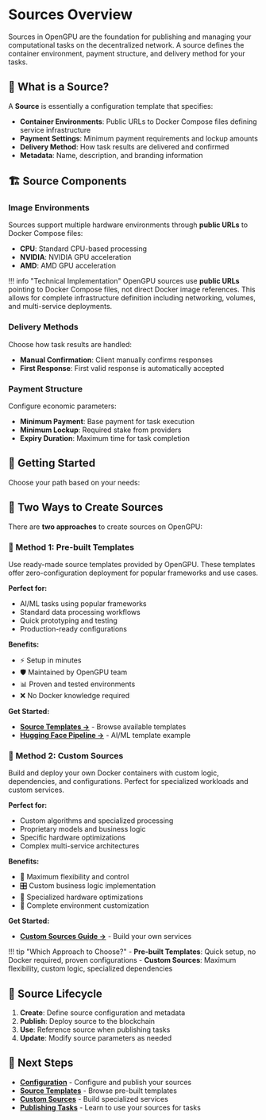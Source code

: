 # Sources Overview

Sources in OpenGPU are the foundation for publishing and managing your computational tasks on the decentralized network. A source defines the container environment, payment structure, and delivery method for your tasks.

## 🎯 What is a Source?

A **Source** is essentially a configuration template that specifies:

- **Container Environments**: Public URLs to Docker Compose files defining service infrastructure
- **Payment Settings**: Minimum payment requirements and lockup amounts
- **Delivery Method**: How task results are delivered and confirmed
- **Metadata**: Name, description, and branding information

## 🏗️ Source Components

### Image Environments
Sources support multiple hardware environments through **public URLs** to Docker Compose files:

- **CPU**: Standard CPU-based processing
- **NVIDIA**: NVIDIA GPU acceleration  
- **AMD**: AMD GPU acceleration

!!! info "Technical Implementation"
    OpenGPU sources use **public URLs** pointing to Docker Compose files, not direct Docker image references. This allows for complete infrastructure definition including networking, volumes, and multi-service deployments.

### Delivery Methods
Choose how task results are handled:

- **Manual Confirmation**: Client manually confirms responses
- **First Response**: First valid response is automatically accepted

### Payment Structure
Configure economic parameters:

- **Minimum Payment**: Base payment for task execution
- **Minimum Lockup**: Required stake from providers
- **Expiry Duration**: Maximum time for task completion

## 🚀 Getting Started

Choose your path based on your needs:

## 🎯 Two Ways to Create Sources

There are **two approaches** to create sources on OpenGPU:

### 🚀 Method 1: Pre-built Templates  
Use ready-made source templates provided by OpenGPU. These templates offer zero-configuration deployment for popular frameworks and use cases.

**Perfect for:**

- AI/ML tasks using popular frameworks
- Standard data processing workflows  
- Quick prototyping and testing
- Production-ready configurations

**Benefits:**

- ⚡ Setup in minutes
- 🛡️ Maintained by OpenGPU team
- 📊 Proven and tested environments
- ❌ No Docker knowledge required

**Get Started:**
- **[Source Templates →](templates/index.md)** - Browse available templates
- **[Hugging Face Pipeline →](templates/huggingface-pipeline.md)** - AI/ML template example

### 🔧 Method 2: Custom Sources
Build and deploy your own Docker containers with custom logic, dependencies, and configurations. Perfect for specialized workloads and custom services.


**Perfect for:**

- Custom algorithms and specialized processing
- Proprietary models and business logic
- Specific hardware optimizations
- Complex multi-service architectures


**Benefits:**

- 🚀 Maximum flexibility and control
- 🎛️ Custom business logic implementation
- 💪 Specialized hardware optimizations
- 🔧 Complete environment customization


**Get Started:**

- **[Custom Sources Guide →](custom-sources.md)** - Build your own services

!!! tip "Which Approach to Choose?"
    - **Pre-built Templates**: Quick setup, no Docker required, proven configurations
    - **Custom Sources**: Maximum flexibility, custom logic, specialized dependencies


## 🔄 Source Lifecycle

1. **Create**: Define source configuration and metadata
2. **Publish**: Deploy source to the blockchain
3. **Use**: Reference source when publishing tasks
4. **Update**: Modify source parameters as needed


## 🎯 Next Steps

- **[Configuration](configuration.md)** - Configure and publish your sources
- **[Source Templates](templates/index.md)** - Browse pre-built templates  
- **[Custom Sources](custom-sources.md)** - Build specialized services
- **[Publishing Tasks](../tasks/publishing-tasks.md)** - Learn to use your sources for tasks